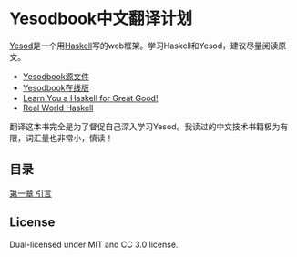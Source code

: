 # Yesodbook中文翻译计划

[Yesod]是一个用[Haskell]写的web框架。学习Haskell和Yesod，建议尽量阅读原文。

- [Yesodbook源文件]
- [Yesodbook在线版]
- [Learn You a Haskell for Great Good!]
- [Real World Haskell]

翻译这本书完全是为了督促自己深入学习Yesod。我读过的中文技术书籍极为有限，词汇量也非常小，慎读！

## 目录

[第一章 引言](https://github.com/rnons/yesodbook-zh/blob/master/chapters/introduction.asciidoc)

[Yesod]: http://www.yesodweb.com/
[Haskell]: http://www.haskell.org/
[Yesodbook源文件]: https://github.com/yesodweb/yesodweb.com-content/tree/master/book
[Yesodbook在线版]: http://www.yesodweb.com/book
[Learn You a Haskell for Great Good!]: http://learnyouahaskell.com/chapters
[Real World Haskell]: http://book.realworldhaskell.org/read/

## License

Dual-licensed under MIT and CC 3.0 license.
